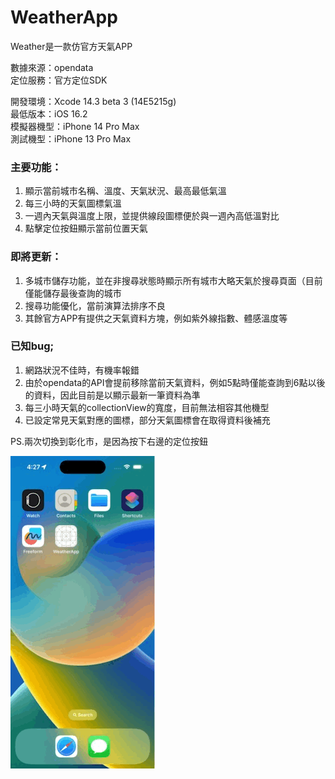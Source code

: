 # WeatherApp  
  
Weather是一款仿官方天氣APP  
  
數據來源：opendata  
定位服務：官方定位SDK  
  
開發環境：Xcode 14.3 beta 3 (14E5215g)  
最低版本：iOS 16.2  
模擬器機型：iPhone 14 Pro Max  
測試機型：iPhone 13 Pro Max  
  
### 主要功能：  
1. 顯示當前城市名稱、溫度、天氣狀況、最高最低氣溫  
2. 每三小時的天氣圖標氣溫  
3. 一週內天氣與溫度上限，並提供線段圖標便於與一週內高低溫對比  
4. 點擊定位按鈕顯示當前位置天氣  
  
### 即將更新：  
1. 多城市儲存功能，並在非搜尋狀態時顯示所有城市大略天氣於搜尋頁面（目前僅能儲存最後查詢的城市  
2. 搜尋功能優化，當前演算法排序不良  
3. 其餘官方APP有提供之天氣資料方塊，例如紫外線指數、體感溫度等  
  
### 已知bug;  
1. 網路狀況不佳時，有機率報錯  
2. 由於opendata的API會提前移除當前天氣資料，例如5點時僅能查詢到6點以後的資料，因此目前是以顯示最新一筆資料為準  
3. 每三小時天氣的collectionView的寬度，目前無法相容其他機型  
4. 已設定常見天氣對應的圖標，部分天氣圖標會在取得資料後補充  
  
PS.兩次切換到彰化市，是因為按下右邊的定位按鈕  

  <img src="https://github.com/uirozwang/WeatherApp/blob/main/WeatherApp.gif" style="max-width: 500px;">
